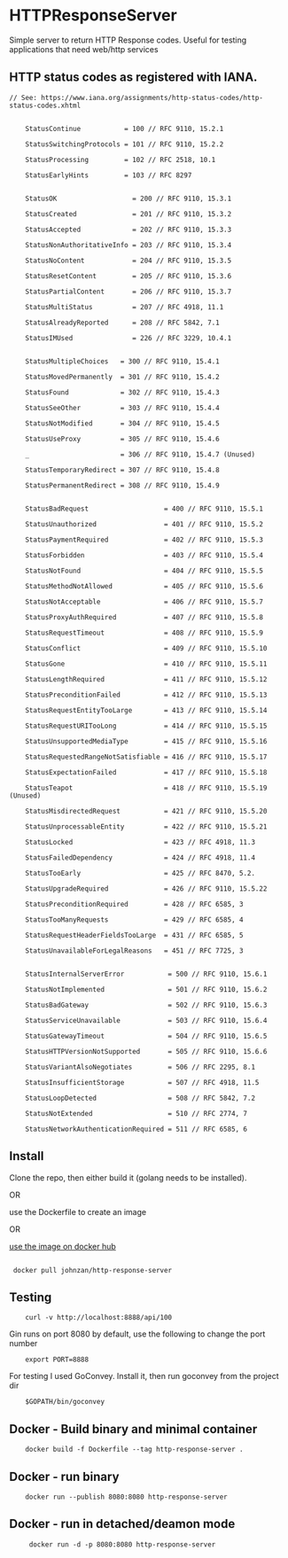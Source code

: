 # HTTPResponseServer

Simple server to return HTTP Response codes. Useful for testing applications that need web/http services 





## HTTP status codes as registered with IANA.
```
// See: https://www.iana.org/assignments/http-status-codes/http-status-codes.xhtml


	StatusContinue           = 100 // RFC 9110, 15.2.1

	StatusSwitchingProtocols = 101 // RFC 9110, 15.2.2

	StatusProcessing         = 102 // RFC 2518, 10.1

	StatusEarlyHints         = 103 // RFC 8297


	StatusOK                   = 200 // RFC 9110, 15.3.1

	StatusCreated              = 201 // RFC 9110, 15.3.2

	StatusAccepted             = 202 // RFC 9110, 15.3.3

	StatusNonAuthoritativeInfo = 203 // RFC 9110, 15.3.4

	StatusNoContent            = 204 // RFC 9110, 15.3.5

	StatusResetContent         = 205 // RFC 9110, 15.3.6

	StatusPartialContent       = 206 // RFC 9110, 15.3.7

	StatusMultiStatus          = 207 // RFC 4918, 11.1

	StatusAlreadyReported      = 208 // RFC 5842, 7.1

	StatusIMUsed               = 226 // RFC 3229, 10.4.1


	StatusMultipleChoices   = 300 // RFC 9110, 15.4.1

	StatusMovedPermanently  = 301 // RFC 9110, 15.4.2

	StatusFound             = 302 // RFC 9110, 15.4.3

	StatusSeeOther          = 303 // RFC 9110, 15.4.4

	StatusNotModified       = 304 // RFC 9110, 15.4.5

	StatusUseProxy          = 305 // RFC 9110, 15.4.6

	_                       = 306 // RFC 9110, 15.4.7 (Unused)

	StatusTemporaryRedirect = 307 // RFC 9110, 15.4.8

	StatusPermanentRedirect = 308 // RFC 9110, 15.4.9


	StatusBadRequest                   = 400 // RFC 9110, 15.5.1

	StatusUnauthorized                 = 401 // RFC 9110, 15.5.2

	StatusPaymentRequired              = 402 // RFC 9110, 15.5.3

	StatusForbidden                    = 403 // RFC 9110, 15.5.4

	StatusNotFound                     = 404 // RFC 9110, 15.5.5

	StatusMethodNotAllowed             = 405 // RFC 9110, 15.5.6

	StatusNotAcceptable                = 406 // RFC 9110, 15.5.7

	StatusProxyAuthRequired            = 407 // RFC 9110, 15.5.8

	StatusRequestTimeout               = 408 // RFC 9110, 15.5.9

	StatusConflict                     = 409 // RFC 9110, 15.5.10

	StatusGone                         = 410 // RFC 9110, 15.5.11

	StatusLengthRequired               = 411 // RFC 9110, 15.5.12

	StatusPreconditionFailed           = 412 // RFC 9110, 15.5.13

	StatusRequestEntityTooLarge        = 413 // RFC 9110, 15.5.14

	StatusRequestURITooLong            = 414 // RFC 9110, 15.5.15

	StatusUnsupportedMediaType         = 415 // RFC 9110, 15.5.16

	StatusRequestedRangeNotSatisfiable = 416 // RFC 9110, 15.5.17

	StatusExpectationFailed            = 417 // RFC 9110, 15.5.18

	StatusTeapot                       = 418 // RFC 9110, 15.5.19 (Unused)

	StatusMisdirectedRequest           = 421 // RFC 9110, 15.5.20

	StatusUnprocessableEntity          = 422 // RFC 9110, 15.5.21

	StatusLocked                       = 423 // RFC 4918, 11.3

	StatusFailedDependency             = 424 // RFC 4918, 11.4

	StatusTooEarly                     = 425 // RFC 8470, 5.2.

	StatusUpgradeRequired              = 426 // RFC 9110, 15.5.22

	StatusPreconditionRequired         = 428 // RFC 6585, 3

	StatusTooManyRequests              = 429 // RFC 6585, 4

	StatusRequestHeaderFieldsTooLarge  = 431 // RFC 6585, 5

	StatusUnavailableForLegalReasons   = 451 // RFC 7725, 3


	StatusInternalServerError           = 500 // RFC 9110, 15.6.1

	StatusNotImplemented                = 501 // RFC 9110, 15.6.2

	StatusBadGateway                    = 502 // RFC 9110, 15.6.3

	StatusServiceUnavailable            = 503 // RFC 9110, 15.6.4

	StatusGatewayTimeout                = 504 // RFC 9110, 15.6.5

	StatusHTTPVersionNotSupported       = 505 // RFC 9110, 15.6.6

	StatusVariantAlsoNegotiates         = 506 // RFC 2295, 8.1

	StatusInsufficientStorage           = 507 // RFC 4918, 11.5

	StatusLoopDetected                  = 508 // RFC 5842, 7.2

	StatusNotExtended                   = 510 // RFC 2774, 7

	StatusNetworkAuthenticationRequired = 511 // RFC 6585, 6

```


## Install

Clone the repo, then either build it (golang needs to be installed).

OR

use the Dockerfile to create an image

OR


[use the image on docker hub](https://hub.docker.com/r/johnzan/http-response-server)
```

 docker pull johnzan/http-response-server

```

## Testing
```
	curl -v http://localhost:8888/api/100

```

Gin runs on  port 8080 by default, use the following to change the port number 

```
	export PORT=8888
```


For testing I used GoConvey. Install it, then run goconvey from the project dir

```
	$GOPATH/bin/goconvey
```


## Docker - Build binary and minimal container
```
	docker build -f Dockerfile --tag http-response-server .

```

## Docker - run binary

```
	docker run --publish 8080:8080 http-response-server
```

## Docker - run in detached/deamon mode

```
	 docker run -d -p 8080:8080 http-response-server
```

